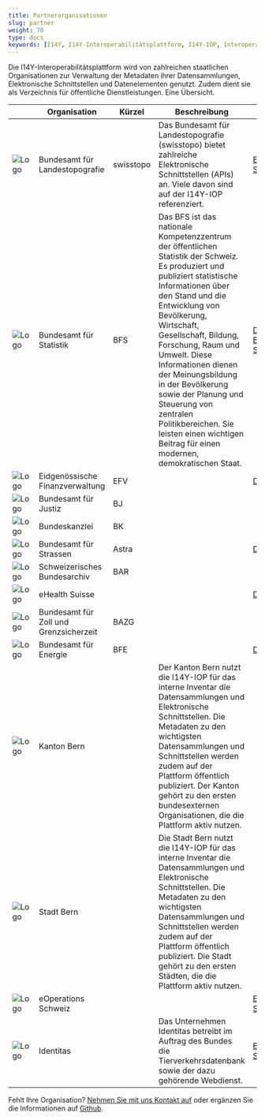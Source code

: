 ```yaml
---
title: Partnerorganisationen
slug: partner
weight: 70
type: docs
keywords: [I14Y, I14Y-Interoperabilitätsplattform, I14Y-IOP, Interoperabilität, Departement, Amt, Partner, Partnerorganisation, Nutzer]
---
```


Die I14Y-Interoperabilitätsplattform wird von zahlreichen staatlichen Organisationen zur Verwaltung der Metadaten ihrer Datensammlungen, Elektronische Schnittstellen und Datenelementen genutzt. Zudem dient sie als Verzeichnis für öffentliche Dienstleistungen. Eine Übersicht. 

|  | Organisation | Kürzel | Beschreibung | Weblinks |
| --- | --- | --- | --- | --- |
| ![Logo](/handbook/img/logos/logo_ch.png) | Bundesamt für Landestopografie | swisstopo | Das Bundesamt für Landestopografie (swisstopo) bietet zahlreiche Elektronische Schnittstellen (APIs) an. Viele davon sind auf der I14Y-IOP referenziert. | [Elektronische Schnittstellen](https://www.i14y.admin.ch/de/catalog/dataservices?publisher=66cfc415-1e48-412d-8328-022e04b99095)
| ![Logo](/handbook/img/logos/logo_ch.png) | Bundesamt für Statistik | BFS | Das BFS ist das nationale Kompetenzzentrum der öffentlichen Statistik der Schweiz. Es produziert und publiziert statistische Informationen über den Stand und die Entwicklung von Bevölkerung, Wirtschaft, Gesellschaft, Bildung, Forschung, Raum und Umwelt. Diese Informationen dienen der Meinungsbildung in der Bevölkerung sowie der Planung und Steuerung von zentralen Politikbereichen. Sie leisten einen wichtigen Beitrag für einen modernen, demokratischen Staat. | [Datensammlungen](https://www.i14y.admin.ch/de/catalog/dataservices?publisher=66cfc415-1e48-412d-8328-022e04b99095) [Elektronische Schnittstellen](https://www.i14y.admin.ch/de/catalog/dataservices?publisher=a88d610b-62f9-4e45-b288-3b23ff4f1758) |
| ![Logo](/handbook/img/logos/logo_ch.png) | Eidgenössische Finanzverwaltung | EFV | | [Datensammlungen](https://www.i14y.admin.ch/de/catalog/datasets?publisher=912d1b58-71f2-4628-9764-8dcda68aa03a) |
| ![Logo](/handbook/img/logos/logo_ch.png) | Bundesamt für Justiz | BJ |  | |
| ![Logo](/handbook/img/logos/logo_ch.png) | Bundeskanzlei | BK |  | |
| ![Logo](/handbook/img/logos/logo_ch.png) | Bundesamt für Strassen | Astra | | [Datensammlungen](https://www.i14y.admin.ch/de/catalog/datasets?publisher=6846b47d-a270-4420-b41a-d9e62794aecb) |
| ![Logo](/handbook/img/logos/logo_ch.png) | Schweizerisches Bundesarchiv | BAR | |
| ![Logo](/handbook/img/logos/logo_ch.png) | eHealth Suisse |  | | [Datensammlungen](https://www.i14y.admin.ch/de/catalog/all?publisher=6fc9ea64-2a0e-44df-8c8b-5fb5528faa16) |
| ![Logo](/handbook/img/logos/logo_ch.png) | Bundesamt für Zoll und Grenzsicherzeit | BAZG |  | |
| ![Logo](/handbook/img/logos/logo_ch.png) | Bundesamt für Energie | BFE | | [Datensammlungen](https://www.i14y.admin.ch/de/catalog/datasets?publisher=71d33754-164a-4013-9e38-7da543a58155) |
| ![Logo](/handbook/img/logos/logo_be.png) | Kanton Bern | | Der Kanton Bern nutzt die I14Y-IOP für das interne Inventar die Datensammlungen und Elektronische Schnittstellen. Die Metadaten zu den wichtigsten Datensammlungen und Schnittstellen werden zudem auf der Plattform öffentlich publiziert. Der Kanton gehört zu den ersten bundesexternen Organisationen, die die Plattform aktiv nutzen. |  |
| ![Logo](/handbook/img/logos/logo_be.png) | Stadt Bern | | Die Stadt Bern nutzt die I14Y-IOP für das interne Inventar die Datensammlungen und Elektronische Schnittstellen. Die Metadaten zu den wichtigsten Datensammlungen und Schnittstellen werden zudem auf der Plattform öffentlich publiziert. Die Stadt gehört zu den ersten Städten, die die Plattform aktiv nutzen. |  |
| ![Logo](/handbook/img/logos/logo_eoperations.png) | eOperations Schweiz | | | [Elektronische Schnittstellen](https://www.i14y.admin.ch/de/catalog/all?publisher=7913772d-b872-44d3-8c03-78a5e29aa613) |
| ![Logo](/handbook/img/logos/logo_identitas.png) | Identitas | | Das Unternehmen Identitas betreibt im Auftrag des Bundes die Tierverkehrsdatenbank sowie der dazu gehörende Webdienst. | [Elektronische Schnittstelle](https://www.i14y.admin.ch/de/catalog/all?publisher=79e7a3ac-d379-4cb0-b959-2cc0d4cc838f) |

Fehlt Ihre Organisation? [Nehmen Sie mit uns Kontakt auf](mailto:i14y@bfs.admin.ch) oder ergänzen Sie die Informationen auf [Github](https://github.com/I14Y-ch/handbook).  